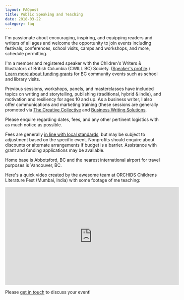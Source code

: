 ```yaml
---
layout: FAQpost
title: Public Speaking and Teaching
date: 2018-03-22
category: faq
---
```


I'm passionate about encouraging, inspiring, and equipping readers and writers of all ages and welcome the opportunity to join events including festivals, conferences, school visits, camps and workshops, and more, schedule permitting.

I'm a member and registered speaker with the Children's Writers & Illustrators of British Columbia (CWILL BC) Society. ([Speaker's profile](https://www.cwillbc.org/Member_View.aspx?MemberID=82980).) [Learn more about funding grants](http://artstarts.com/grants) for BC community events such as school and library visits.

Previous sessions, workshops, panels, and masterclasses have included topics on writing and storytelling, publishing (traditional, hybrid & indie), and motivation and resiliency for ages 10 and up. As a business writer, I also offer communications and marketing training (these sessions are generally promoted via [The Creative Collective](http://thecreativecollective.net) and [Business Writing Solutions](https://businesswriting.solutions).

Please enquire regarding dates, fees, and any other pertinent logistics with as much notice as possible.

Fees are generally [in line with local standards](https://www.cwillbc.org/tips.htm), but may be subject to adjustment based on the specific event. Nonprofits should enquire about discounts or alternate arrangements if budget is a barrier. Assistance with grant and funding applications may be available.

Home base is Abbotsford, BC and the nearest international airport for travel purposes is Vancouver, BC.

Here's a quick video created by the awesome team at ORCHIDS Childrens Literature Fest (Mumbai, India) with some footage of me teaching:

<iframe width="560" height="315" src="https://www.youtube.com/embed/6i59lhgzqkQ" frameborder="0" allow="accelerometer; autoplay; encrypted-media; gyroscope; picture-in-picture" allowfullscreen></iframe>

Please [get in touch](mailto:kaiewrites@gmail.com) to discuss your event!
